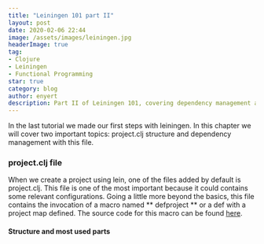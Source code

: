 ```yaml
---
title: "Leiningen 101 part II"
layout: post
date: 2020-02-06 22:44
image: /assets/images/leiningen.jpg
headerImage: true
tag:
- Clojure
- Leiningen
- Functional Programming
star: true
category: blog
author: enyert
description: Part II of Leiningen 101, covering dependency management and project.clj structure
---
```


In the last tutorial we made our first steps with leiningen. In this chapter we will cover two important topics: project.clj 
structure and dependency management with this file.

### project.clj file

When we create a project using lein, one of the files added by default is project.clj. This file is one of the most important because it 
could contains some relevant configurations. Going a little more beyond the basics, this file contains the invocation of a macro named
** defproject ** or a def with a project map defined. The source code for this macro can be found 
[here](https://github.com/evinasgu/leiningen/blob/master/leiningen-core/src/leiningen/core/project.clj).

#### Structure and most used parts


